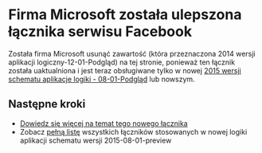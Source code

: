 <properties
   pageTitle="Przy użyciu łącznika serwisu Facebook w aplikacjach logiczny | Microsoft Azure aplikacji usługi"
   description="Jak utworzyć i skonfigurować aplikację łącznika serwisu Facebook lub interfejsu API i używać go w aplikacji dla logiki Azure aplikacji usługi"
   services="logic-apps"
   documentationCenter=".net,nodejs,java"
   authors="msftman"
   manager="erikre"
   editor=""/>

<tags
   ms.service="logic-apps"
   ms.devlang="multiple"
   ms.topic="article"
   ms.tgt_pltfrm="na"
   ms.workload="integration"
   ms.date="04/19/2016"
   ms.author="deonhe"/>


# <a name="weve-improved-the-facebook-connector"></a>Firma Microsoft została ulepszona łącznika serwisu Facebook 

Została firma Microsoft usunąć zawartość (która przeznaczona 2014 wersji aplikacji logiczny-12-01-Podgląd) na tej stronie, ponieważ ten łącznik została uaktualniona i jest teraz obsługiwane tylko w nowej [2015 wersji schematu aplikacje logiki - 08-01-Podgląd](./app-service-logic-schema-2015-08-01.md) lub nowszym. 


## <a name="next-steps"></a>Następne kroki    

- [Dowiedz się więcej na temat tego nowego łącznika](../connectors/connectors-create-api-facebook.md)
- Zobacz [pełną listę](../connectors/apis-list.md) wszystkich łączników stosowanych w nowej logiki aplikacji schematu wersji 2015-08-01-preview  